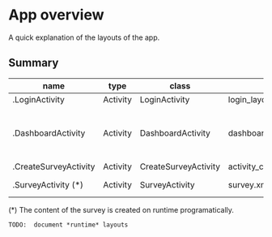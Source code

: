 # App overview

A quick explanation of the layouts of the app.


## Summary

| name                  | type     | class                | layout                     | fragments                                                                                                             | other |
|-----------------------|----------|----------------------|----------------------------|-----------------------------------------------------------------------------------------------------------------------|-------|
| .LoginActivity        | Activity | LoginActivity        | login_layout.xml           |                                                                                                                       |       |
| .DashboardActivity    | Activity | DashboardActivity    | dashboard.xml              | AssesmentFragment  FeedbackFragment  FutureAssessmentPlanningFragment  PerformancePlanningFragment  AnalyticsFragment |       |
| .CreateSurveyActivity | Activity | CreateSurveyActivity | activity_create_survey.xml |               
| .SurveyActivity (*)       | Activity | SurveyActivity       | survey.xml                 | | main_header.xml form_footer.xml | 


(*) The content of the survey is created on runtime programatically.


`TODO:	document *runtime* layouts`
